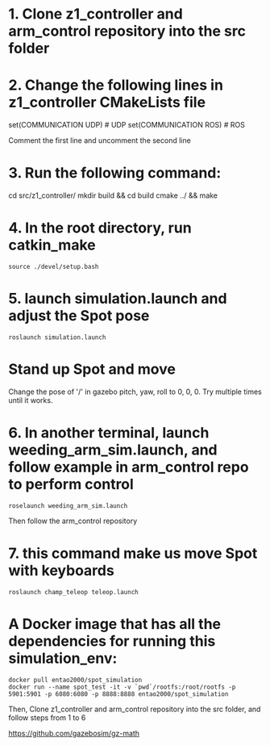 # 1. Clone z1_controller and arm_control repository into the src folder

# 2. Change the following lines in z1_controller CMakeLists file
set(COMMUNICATION UDP)            # UDP
set(COMMUNICATION ROS)          # ROS

Comment the first line and uncomment the second line

# 3. Run the following command:
  cd src/z1_controller/
  mkdir build && cd build
  cmake ../ && make

# 4. In the root directory, run catkin_make

```
source ./devel/setup.bash
```

# 5. launch simulation.launch and adjust the Spot pose
```
roslaunch simulation.launch
```
# Stand up Spot and move
Change the pose of '/' in gazebo pitch, yaw, roll to 0, 0, 0. Try multiple times until it works.


# 6. In another terminal, launch weeding_arm_sim.launch, and follow example in arm_control repo to perform control
```
roselaunch weeding_arm_sim.launch
```
Then follow the arm_control repository


# 7. this command make us move Spot with keyboards
```
roslaunch champ_teleop teleop.launch
```


# A Docker image that has all the dependencies for running this simulation_env:
```
docker pull entao2000/spot_simulation
docker run --name spot_test -it -v `pwd`/rootfs:/root/rootfs -p 5901:5901 -p 6080:6080 -p 8888:8888 entao2000/spot_simulation 
```
Then, Clone z1_controller and arm_control repository into the src folder, and follow steps from 1 to 6


https://github.com/gazebosim/gz-math
